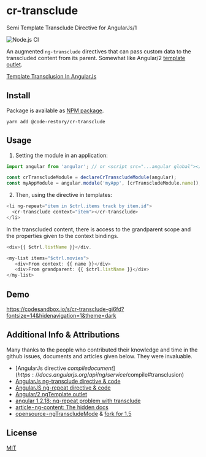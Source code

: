 # cr-transclude
Semi Template Transclude Directive for AngularJs/1 

![Node.js CI](https://github.com/elpddev/cr-transclude/workflows/Node.js%20CI/badge.svg?branch=main)

An augmented `ng-transclude` directives that can pass custom data to the transcluded content from its parent. Somewhat like Angular/2 [template outlet](https://angular.io/api/common/NgTemplateOutlet).

[Template Transclusion In AngularJs](https://medium.com/@eyal.lapid/template-transclusion-in-angularjs-da0b1e252be3)

## Install

Package is available as [NPM package](https://www.npmjs.com/package/@code-restory/cr-transclude).

```
yarn add @code-restory/cr-transclude
```

## Usage

1. Setting the module in an application:

```js
import angular from 'angular'; // or <script src="...angular global"></script>

const crTranscludeModule = declareCrTranscludeModule(angular);
const myAppModule = angular.module('myApp', [crTranscludeModule.name]);
```

2. Then, using the directive in templates:

```js
<li ng-repeat="item in $ctrl.items track by item.id">
  <cr-transclude context="item"></cr-transclude>
</li>
```

In the transcluded content, there is access to the grandparent scope and the properties given to the context bindings.

```js
<div>{{ $ctrl.listName }}</div.

<my-list items="$ctrl.movies">
   <div>From context: {{ name }}</div>
   <div>From grandparent: {{ $ctrl.listName }}</div>
</my-list>
```

## Demo

https://codesandbox.io/s/cr-transclude-gi6fd?fontsize=14&hidenavigation=1&theme=dark

## Additional Info & Attributions

Many thanks to the people who contributed their knowledge and time in the github issues, documents and articles given below. They were invaluable.

* [AngularJs directive $compile document](https://docs.angularjs.org/api/ng/service/$compile#transclusion)
* [AngularJs ng-transclude directive & code](https://docs.angularjs.org/api/ng/directive/ngTransclude%5C)
* [AngularJS ng-repeat directive & code](https://docs.angularjs.org/api/ng/directive/ngRepeat#!)
* [Angular/2 ngTemplate outlet](https://angular.io/api/common/NgTemplateOutlet)
* [angular 1.2.18: ng-repeat problem with transclude](https://github.com/angular/angular.js/issues/7874)
* [article - ng-content: The hidden docs](https://medium.com/claritydesignsystem/ng-content-the-hidden-docs-96a29d70d11b)
* [opensource - ngTranscludeMode](https://github.com/Izhaki/ngTranscludeMod/blob/master/ngTranscludeMod.js) & [fork for 1.5](https://github.com/NickBolles/ngTranscludeMod/blob/Angular1.5-multi-slot/ngTranscludeMod.js)

## License

[MIT](https://github.com/elpddev/cr-transclude/blob/main/LICENSE.md)


